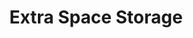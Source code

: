 ---
title: "Extra Space Storage"
url: /san-antonio/extra-space-storage-north-loop-1604-west/
shop: storage rental
---
